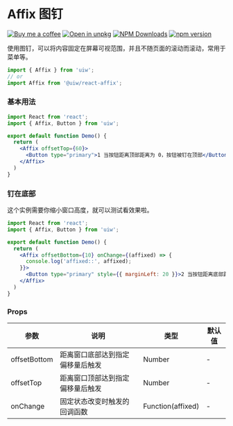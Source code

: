 Affix 图钉
===

[![Buy me a coffee](https://img.shields.io/badge/Buy%20me%20a%20coffee-048754?logo=buymeacoffee)](https://jaywcjlove.github.io/#/sponsor)
[![Open in unpkg](https://img.shields.io/badge/Open%20in-unpkg-blue)](https://uiwjs.github.io/npm-unpkg/#/pkg/@uiw/react-affix/file/README.md)
[![NPM Downloads](https://img.shields.io/npm/dm/@uiw/react-affix.svg?style=flat)](https://www.npmjs.com/package/@uiw/react-affix)
[![npm version](https://img.shields.io/npm/v/@uiw/react-affix.svg?label=@uiw/react-affix)](https://npmjs.com/@uiw/react-affix)

使用图钉，可以将内容固定在屏幕可视范围，并且不随页面的滚动而滚动，常用于菜单等。

```jsx
import { Affix } from 'uiw';
// or
import Affix from '@uiw/react-affix';
```

### 基本用法
 
```jsx mdx:preview
import React from 'react';
import { Affix, Button } from 'uiw';

export default function Demo() {
  return (
    <Affix offsetTop={60}>
      <Button type="primary">1 当按钮距离顶部距离为 0，按钮被钉在顶部</Button>
    </Affix>
  )
}
```

### 钉在底部

这个实例需要你缩小窗口高度，就可以测试看效果啦。

```jsx mdx:preview
import React from 'react';
import { Affix, Button } from 'uiw';

export default function Demo() {
  return (
    <Affix offsetBottom={10} onChange={(affixed) => {
      console.log('affixed::', affixed);
    }}>
      <Button type="primary" style={{ marginLeft: 20 }}>2 当按钮距离底部距离为 0，按钮被钉在底部</Button>
    </Affix>
  )
}
```

### Props

| 参数 | 说明 | 类型 | 默认值 |
|--------- |-------- |--------- |-------- |
| offsetBottom | 	距离窗口底部达到指定偏移量后触发 | Number| - |
| offsetTop | 	距离窗口顶部达到指定偏移量后触发 | Number| - |
| onChange | 		固定状态改变时触发的回调函数 | Function(affixed) | - |
